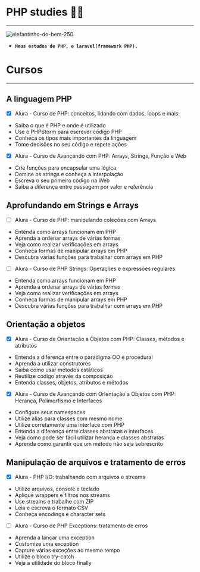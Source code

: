 # PHP studies 🚀🐘
*** 
![elefantinho-do-bem-250](https://user-images.githubusercontent.com/88351614/183260985-d5341984-bdd4-4a1b-8a7a-74bb34254763.jpg)

* **`Meus estudos de PHP, e laravel(framework PHP).`**

# Cursos
***
## A linguagem PHP
- [x] Alura - Curso de PHP: conceitos, lidando com dados, loops e mais:
* Saiba o que é PHP e onde é utilizado
* Use o PHPStorm para escrever código PHP
* Conheça os tipos mais importantes da linguagem
* Tome decisões no seu código e repete ações

- [x] Alura - Curso de Avançando com PHP: Arrays, Strings, Função e Web
* Crie funções para encapsular uma lógica
* Domine os strings e conheça a interpolação
* Escreva o seu primeiro código na Web
* Saiba a diferença entre passagem por valor e referência

## Aprofundando em Strings e Arrays

- [ ] Alura - Curso de PHP: manipulando coleções com Arrays
* Entenda como arrays funcionam em PHP
* Aprenda a ordenar arrays de várias formas
* Veja como realizar verificações em arrays
* Conheça formas de manipular arrays em PHP
* Descubra várias funções para trabalhar com arrays em PHP

- [ ] Alura - Curso de PHP Strings: Operações e expressões regulares
* Entenda como arrays funcionam em PHP
* Aprenda a ordenar arrays de várias formas
* Veja como realizar verificações em arrays
* Conheça formas de manipular arrays em PHP
* Descubra várias funções para trabalhar com arrays em PHP

## Orientação a objetos

- [x] Alura - Curso de Orientação a Objetos com PHP: Classes, métodos e atributos
* Entenda a diferença entre o paradigma OO e procedural
* Aprenda a utilizar construtores
* Saiba como usar métodos estáticos
* Reutilize código através da composição
* Entenda classes, objetos, atributos e métodos

- [x] Alura - Curso de Avançando com Orientação a Objetos com PHP: Herança, Polimorfismo e Interfaces
* Configure seus namespaces
* Utilize alias para classes com mesmo nome
* Utilize corretamente uma interface com PHP
* Entenda a diferença entre classes abstratas e interfaces
* Veja como pode ser fácil utilizar herança e classes abstratas
* Aprenda como garantir que um método não seja sobrescrito

## Manipulação de arquivos e tratamento de erros

- [x] Alura - PHP I/O: trabalhando com arquivos e streams
* Utilize arquivos, console e teclado
* Aplique wrappers e filtros nos streams
* Use streams e trabalhe com ZIP
* Leia e escreva o formato CSV
* Conheça encodings e character sets

- [ ] Alura - Curso de PHP Exceptions: tratamento de erros
* Aprenda a lançar uma exception
* Customize uma exception
* Capture várias exceções ao mesmo tempo
* Utilize o bloco try-catch
* Veja a utilidade do bloco finally

